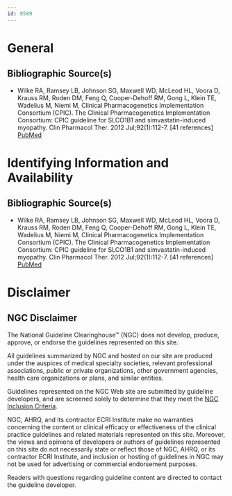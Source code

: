 ```yaml
---
id: 9589
---
```


# General

## Bibliographic Source(s)

- Wilke RA, Ramsey LB, Johnson SG, Maxwell WD, McLeod HL, Voora D, Krauss RM, Roden DM, Feng Q, Cooper-Dehoff RM, Gong L, Klein TE, Wadelius M, Niemi M, Clinical Pharmacogenetics Implementation Consortium (CPIC). The Clinical Pharmacogenetics Implementation Consortium: CPIC guideline for SLCO1B1 and simvastatin-induced myopathy. Clin Pharmacol Ther. 2012 Jul;92(1):112-7. [41 references] [ PubMed ](http://www.ncbi.nlm.nih.gov/entrez/query.fcgi?cmd=Retrieve&db=pubmed&dopt=Abstract&list_uids=22617227)

# Identifying Information and Availability

## Bibliographic Source(s)

- Wilke RA, Ramsey LB, Johnson SG, Maxwell WD, McLeod HL, Voora D, Krauss RM, Roden DM, Feng Q, Cooper-Dehoff RM, Gong L, Klein TE, Wadelius M, Niemi M, Clinical Pharmacogenetics Implementation Consortium (CPIC). The Clinical Pharmacogenetics Implementation Consortium: CPIC guideline for SLCO1B1 and simvastatin-induced myopathy. Clin Pharmacol Ther. 2012 Jul;92(1):112-7. [41 references] [ PubMed ](http://www.ncbi.nlm.nih.gov/entrez/query.fcgi?cmd=Retrieve&db=pubmed&dopt=Abstract&list_uids=22617227)

# Disclaimer

## NGC Disclaimer

The National Guideline Clearinghouse™ (NGC) does not develop, produce, approve, or endorse the guidelines represented on this site.

All guidelines summarized by NGC and hosted on our site are produced under the auspices of medical specialty societies, relevant professional associations, public or private organizations, other government agencies, health care organizations or plans, and similar entities.

Guidelines represented on the NGC Web site are submitted by guideline developers, and are screened solely to determine that they meet the [NGC Inclusion Criteria](/help-and-about/summaries/inclusion-criteria).

NGC, AHRQ, and its contractor ECRI Institute make no warranties concerning the content or clinical efficacy or effectiveness of the clinical practice guidelines and related materials represented on this site. Moreover, the views and opinions of developers or authors of guidelines represented on this site do not necessarily state or reflect those of NGC, AHRQ, or its contractor ECRI Institute, and inclusion or hosting of guidelines in NGC may not be used for advertising or commercial endorsement purposes.

Readers with questions regarding guideline content are directed to contact the guideline developer.

